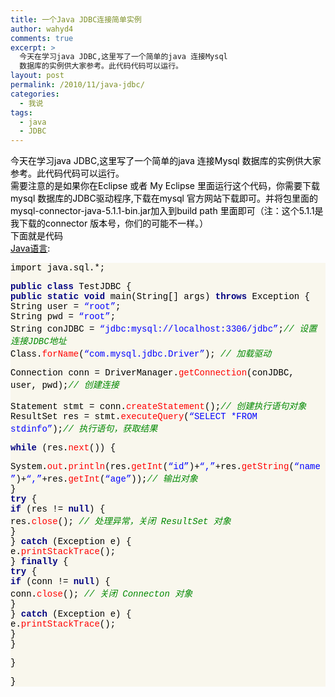 ```yaml
---
title: 一个Java JDBC连接简单实例
author: wahyd4
comments: true
excerpt: >
  今天在学习java JDBC,这里写了一个简单的java 连接Mysql
  数据库的实例供大家参考。此代码代码可以运行。
layout: post
permalink: /2010/11/java-jdbc/
categories:
  - 我说
tags:
  - java
  - JDBC
---
```

<div style="background: #fdfdfd; color: black;">
  今天在学习java JDBC,这里写了一个简单的java 连接Mysql 数据库的实例供大家参考。此代码代码可以运行。
</div>

<div style="background: #fdfdfd; color: black;">
  需要注意的是如果你在Eclipse 或者 My Eclipse 里面运行这个代码，你需要下载mysql 数据库的JDBC驱动程序,下载在mysql 官方网站下载即可。并将包里面的mysql-connector-java-5.1.1-bin.jar加入到build path 里面即可（注：这个5.1.1是我下载的connector 版本号，你们的可能不一样。）
</div>

<div style="background: #fdfdfd; color: black;">
  下面就是代码
</div>

<div style="background: #fdfdfd; color: black;">
  <span style="text-decoration: underline;">Java语言</span>:
</div>

<div class="source" style="font-family: '[object HTMLOptionElement]', Consolas, 'Lucida Console', 'Courier New'; color: #000000; background-color: #f9f7ed;">
  <p>
    <span style="color: #000000;">import</span> <span style="color: #000000;">java.sql.*</span>;
  </p>
  
  <p>
    <span style="color: #000080; font-weight: bold;">public</span> <span style="color: #000080; font-weight: bold;">class</span> <span style="color: #000000;">TestJDBC</span> <span style="color: #000000;">{</span><br /> <span style="color: #000080; font-weight: bold;">public</span> <span style="color: #000080; font-weight: bold;">static</span> <span style="color: #000080; font-weight: bold;">void</span> <span style="color: #000000;">main</span>(<span style="color: #000000;">String</span><span style="color: #000000;">[]</span> <span style="color: #000000;">args</span>) <span style="color: #000080; font-weight: bold;">throws</span> <span style="color: #000000;">Exception</span> <span style="color: #000000;">{</span><br /> <span style="color: #000000;">String</span> <span style="color: #000000;">user</span> <span style="color: #000000;">=</span> <span style="color: #0000ff;">“root”</span>;<br /> <span style="color: #000000;">String</span> <span style="color: #000000;">pwd</span> <span style="color: #000000;">=</span> <span style="color: #0000ff;">“root”</span>;<br /> <span style="color: #000000;">String</span> <span style="color: #000000;">conJDBC</span> <span style="color: #000000;">=</span> <span style="color: #0000ff;">“jdbc:mysql://localhost:3306/jdbc”</span>;<span style="color: #008800; font-style: italic;">// 设置连接JDBC地址</span><br /> <span style="color: #000000;">Class</span><span style="color: #000000;">.</span><span style="color: #ff0000;">forName</span>(<span style="color: #0000ff;">“com.mysql.jdbc.Driver”</span>); <span style="color: #008800; font-style: italic;">// 加载驱动</span>
  </p>
  
  <p>
    <span style="color: #000000;">Connection</span> <span style="color: #000000;">conn</span> <span style="color: #000000;">=</span> <span style="color: #000000;">DriverManager</span><span style="color: #000000;">.</span><span style="color: #ff0000;">getConnection</span>(<span style="color: #000000;">conJDBC</span><span style="color: #000000;">,</span> <span style="color: #000000;">user</span><span style="color: #000000;">,</span> <span style="color: #000000;">pwd</span>);<span style="color: #008800; font-style: italic;">// 创建连接</span>
  </p>
  
  <p>
    <span style="color: #000000;">Statement</span> <span style="color: #000000;">stmt</span> <span style="color: #000000;">=</span> <span style="color: #000000;">conn</span><span style="color: #000000;">.</span><span style="color: #ff0000;">createStatement</span>();<span style="color: #008800; font-style: italic;">// 创建执行语句对象</span><br /> <span style="color: #000000;">ResultSet</span> <span style="color: #000000;">res</span> <span style="color: #000000;">=</span> <span style="color: #000000;">stmt</span><span style="color: #000000;">.</span><span style="color: #ff0000;">executeQuery</span>(<span style="color: #0000ff;">“SELECT *FROM stdinfo”</span>);<span style="color: #008800; font-style: italic;">// 执行语句，获取结果</span>
  </p>
  
  <p>
    <span style="color: #000080; font-weight: bold;">while</span> (<span style="color: #000000;">res</span><span style="color: #000000;">.</span><span style="color: #ff0000;">next</span>()) <span style="color: #000000;">{</span>
  </p>
  
  <p>
    <span style="color: #000000;">System</span><span style="color: #000000;">.</span><span style="color: #ff0000;">out</span><span style="color: #000000;">.</span><span style="color: #ff0000;">println</span>(<span style="color: #000000;">res</span><span style="color: #000000;">.</span><span style="color: #ff0000;">getInt</span>(<span style="color: #0000ff;">“id”</span><span style="color: #000000;">)+</span><span style="color: #0000ff;">“,”</span><span style="color: #000000;">+</span><span style="color: #000000;">res</span><span style="color: #000000;">.</span><span style="color: #ff0000;">getString</span>(<span style="color: #0000ff;">“name”</span><span style="color: #000000;">)+</span><span style="color: #0000ff;">“,”</span><span style="color: #000000;">+</span><span style="color: #000000;">res</span><span style="color: #000000;">.</span><span style="color: #ff0000;">getInt</span>(<span style="color: #0000ff;">“age”</span>));<span style="color: #008800; font-style: italic;">// 输出对象</span><br /> <span style="color: #000000;">}</span><br /> <span style="color: #000080; font-weight: bold;">try</span> <span style="color: #000000;">{</span><br /> <span style="color: #000080; font-weight: bold;">if</span> (<span style="color: #000000;">res</span> <span style="color: #000000;">!=</span> <span style="color: #000080; font-weight: bold;">null</span>) <span style="color: #000000;">{</span><br /> <span style="color: #000000;">res</span><span style="color: #000000;">.</span><span style="color: #ff0000;">close</span>(); <span style="color: #008800; font-style: italic;">// 处理异常，关闭 ResultSet 对象</span><br /> <span style="color: #000000;">}</span><br /> <span style="color: #000000;">}</span> <span style="color: #000080; font-weight: bold;">catch</span> (<span style="color: #000000;">Exception</span> <span style="color: #000000;">e</span>) <span style="color: #000000;">{</span><br /> <span style="color: #000000;">e</span><span style="color: #000000;">.</span><span style="color: #ff0000;">printStackTrace</span>();<br /> <span style="color: #000000;">}</span> <span style="color: #000080; font-weight: bold;">finally</span> <span style="color: #000000;">{</span><br /> <span style="color: #000080; font-weight: bold;">try</span> <span style="color: #000000;">{</span><br /> <span style="color: #000080; font-weight: bold;">if</span> (<span style="color: #000000;">conn</span> <span style="color: #000000;">!=</span> <span style="color: #000080; font-weight: bold;">null</span>) <span style="color: #000000;">{</span><br /> <span style="color: #000000;">conn</span><span style="color: #000000;">.</span><span style="color: #ff0000;">close</span>(); <span style="color: #008800; font-style: italic;">// 关闭 Connecton 对象</span><br /> <span style="color: #000000;">}</span><br /> <span style="color: #000000;">}</span> <span style="color: #000080; font-weight: bold;">catch</span> (<span style="color: #000000;">Exception</span> <span style="color: #000000;">e</span>) <span style="color: #000000;">{</span><br /> <span style="color: #000000;">e</span><span style="color: #000000;">.</span><span style="color: #ff0000;">printStackTrace</span>();<br /> <span style="color: #000000;">}</span><br /> <span style="color: #000000;">}</span>
  </p>
  
  <p>
    <span style="color: #000000;">}</span>
  </p>
  
  <p>
    <span style="color: #000000;">}</span>
  </p>
</div>
